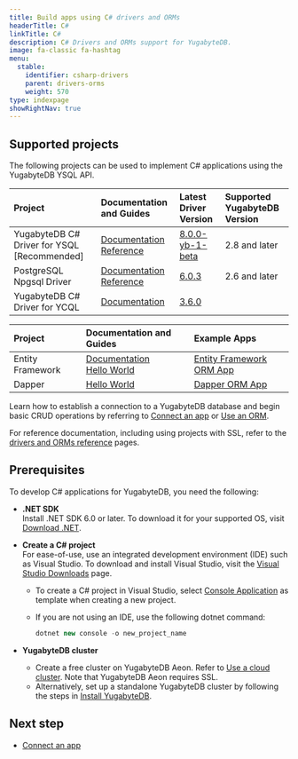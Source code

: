 ```yaml
---
title: Build apps using C# drivers and ORMs
headerTitle: C#
linkTitle: C#
description: C# Drivers and ORMs support for YugabyteDB.
image: fa-classic fa-hashtag
menu:
  stable:
    identifier: csharp-drivers
    parent: drivers-orms
    weight: 570
type: indexpage
showRightNav: true
---
```


## Supported projects

The following projects can be used to implement C# applications using the YugabyteDB YSQL API.

| Project | Documentation and Guides | Latest Driver Version | Supported YugabyteDB Version |
| :------ | :----------------------- | :-------------------- | :--------------------------- |
| YugabyteDB C# Driver for YSQL [Recommended] | [Documentation](ysql/) <br /> [Reference](../../reference/drivers/csharp/yb-npgsql-reference/) | [8.0.0-yb-1-beta](https://www.nuget.org/packages/NpgsqlYugabyteDB/) | 2.8 and later |
| PostgreSQL Npgsql Driver | [Documentation](postgres-npgsql/) <br /> [Reference](../../reference/drivers/csharp/postgres-npgsql-reference/) | [6.0.3](https://www.nuget.org/packages/Npgsql/) | 2.6 and later |
| YugabyteDB C# Driver for YCQL | [Documentation](ycql/) | [3.6.0](https://github.com/yugabyte/cassandra-csharp-driver/releases/tag/3.6.0) | |

| Project | Documentation and Guides | Example Apps |
| :------ | :----------------------- | :---------- |
| Entity Framework | [Documentation](entityframework/) <br/> [Hello World](../orms/csharp/ysql-entity-framework/) | [Entity Framework ORM App](https://github.com/YugabyteDB-Samples/orm-examples/tree/master/csharp/entityframework) |
| Dapper | [Hello World](../orms/csharp/ysql-dapper/) | [Dapper ORM App](https://github.com/YugabyteDB-Samples/orm-examples/tree/master/csharp/dapper/DapperORM) |

Learn how to establish a connection to a YugabyteDB database and begin basic CRUD operations by referring to [Connect an app](ysql/) or [Use an ORM](entityframework/).

For reference documentation, including using projects with SSL, refer to the [drivers and ORMs reference](../../reference/drivers/csharp/yb-npgsql-reference/) pages.

## Prerequisites

To develop C# applications for YugabyteDB, you need the following:

- **.NET SDK**\
  Install .NET SDK 6.0 or later. To download it for your supported OS, visit [Download .NET](https://dotnet.microsoft.com/en-us/download).

- **Create a C# project**\
   For ease-of-use, use an integrated development environment (IDE) such as Visual Studio. To download and install Visual Studio, visit the [Visual Studio Downloads](https://visualstudio.microsoft.com/downloads/) page.
  - To create a C# project in Visual Studio, select [Console Application](https://docs.microsoft.com/en-us/dotnet/core/tutorials/with-visual-studio?pivots=dotnet-6-0) as template when creating a new project.
  - If you are not using an IDE, use the following dotnet command:

    ```csharp
    dotnet new console -o new_project_name
    ```

- **YugabyteDB cluster**
  - Create a free cluster on YugabyteDB Aeon. Refer to [Use a cloud cluster](/preview/quick-start-yugabytedb-managed/). Note that YugabyteDB Aeon requires SSL.
  - Alternatively, set up a standalone YugabyteDB cluster by following the steps in [Install YugabyteDB](/preview/quick-start/).

## Next step

- [Connect an app](ysql/)
